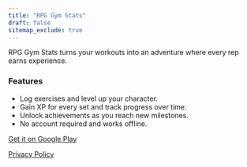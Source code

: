 ```yaml
---
title: "RPG Gym Stats"
draft: false
sitemap_exclude: true
---
```


RPG Gym Stats turns your workouts into an adventure where every rep earns experience.

### Features

- Log exercises and level up your character.
- Gain XP for every set and track progress over time.
- Unlock achievements as you reach new milestones.
- No account required and works offline.

[Get it on Google Play](https://play.google.com/store/apps/details?id=com.arran4.rpg_gym_stats)

[Privacy Policy](privacy/)
